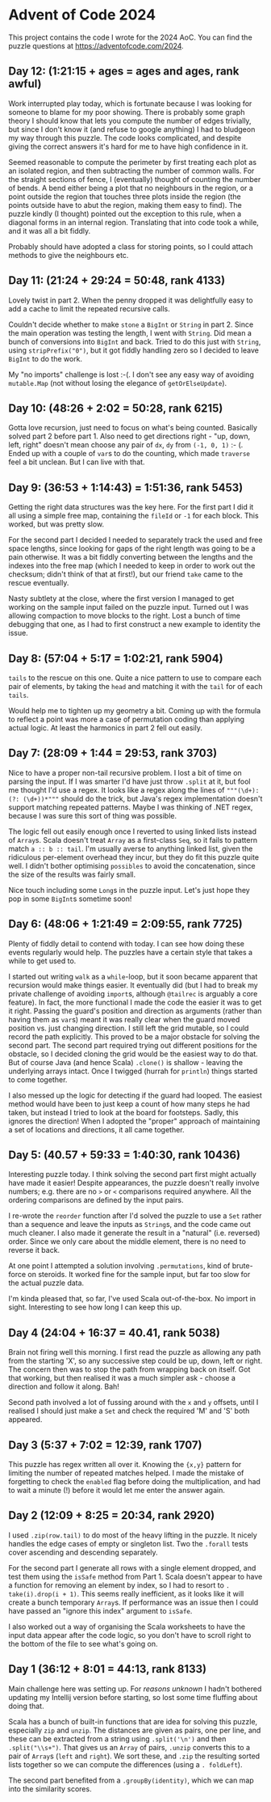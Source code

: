 # Advent of Code 2024

This project contains the code I wrote for the 2024 AoC.
You can find the puzzle questions at <https://adventofcode.com/2024>.

## Day 12: (1:21:15 + ages = ages and ages, rank awful)

Work interrupted play today, which is fortunate because I was looking for 
someone to blame for my poor showing. There is probably some graph theory I 
should know that lets you compute the number of edges trivially, but since I 
don't know it (and refuse to google anything) I had to bludgeon my way 
through this puzzle. The code looks complicated, and despite giving the 
correct answers it's hard for me to have high confidence in it.

Seemed reasonable to compute the perimeter by first treating each plot as 
an isolated region, and then subtracting the number of common walls. For the 
straight sections of fence, I (eventually) thought of counting the number of 
bends. A bend either being a plot that no neighbours in the region, or a 
point outside the region that touches three plots inside the region (the 
points outside have to abut the region, making them easy to find). The puzzle
kindly (I thought) pointed out the exception to this rule, when a diagonal 
forms in an internal region. Translating that into code took a while, and it 
was all a bit fiddly.

Probably should have adopted a class for storing points, so I could attach 
methods to give the neighbours etc.

## Day 11: (21:24 + 29:24 = 50:48, rank 4133)

Lovely twist in part 2. When the penny dropped it was delightfully easy to 
add a cache to limit the repeated recursive calls.

Couldn't decide whether to make `stone` a `BigInt` or `String` in part 2. 
Since the main operation was testing the length, I went with `String`. Did 
mean a bunch of conversions into `BigInt` and back. Tried to do this just 
with `String`, using `stripPrefix("0")`, but it got fiddly handling zero so 
I decided to leave `BigInt` to do the work.

My "no imports" challenge is lost :-(. I don't see any easy way of avoiding 
`mutable.Map` (not without losing the elegance of `getOrElseUpdate`).

## Day 10: (48:26 + 2:02 = 50:28, rank 6215)

Gotta love recursion, just need to focus on what's being counted. Basically 
solved part 2 before part 1. Also need to get directions right - "up, down, 
left, right" doesn't mean choose any pair of `dx`, `dy` from `(-1, 0, 1)` :-
(. Ended up with a couple of `var`s to do the counting, which made 
`traverse` feel a bit unclean. But I can live with that.

## Day 9: (36:53 + 1:14:43) = 1:51:36, rank 5453)

Getting the right data structures was the key here. For the first part I did 
it all using a simple free map, containing the `fileId` or `-1` for each 
block. This worked, but was pretty slow.

For the second part I decided I needed to separately track the used and free 
space lengths, since looking for gaps of the right length was going to be a 
pain otherwise. It was a bit fiddly converting between the lengths and the 
indexes into the free map (which I needed to keep in order to work out the 
checksum; didn't think of that at first!), but our friend `take` came to the 
rescue eventually.

Nasty subtlety at the close, where the first version I managed to get 
working on the sample input failed on the puzzle input. Turned out I was 
allowing compaction to move blocks to the right. Lost a bunch of time 
debugging that one, as I had to first construct a new example to identity the 
issue.

## Day 8: (57:04 + 5:17 = 1:02:21, rank 5904)

`tails` to the rescue on this one. Quite a nice pattern to use to compare 
each pair of elements, by taking the `head` and matching it with the `tail` 
for of each `tails`.

Would help me to tighten up my geometry a bit. Coming up with the formula to 
reflect a point was more a case of permutation coding than applying actual 
logic. At least the harmonics in part 2 fell out easily.

## Day 7: (28:09 + 1:44 = 29:53, rank 3703)

Nice to have a proper non-tail recursive problem. I lost a bit of time on 
parsing the input. If I was smarter I'd have just throw `.split` at it, but 
fool me thought I'd use a regex. It looks like a regex along the lines of 
`"""(\d+): (?: (\d+))*"""` should do the trick, but Java's regex 
implementation doesn't support matching repeated patterns. Maybe I was 
thinking of .NET regex, because I was sure this sort of thing was possible.

The logic fell out easily enough once I reverted to using linked lists 
instead of `Array`s. Scala doesn't treat `Array` as a first-class `Seq`, so 
it fails to pattern match `a :: b :: tail`. I'm usually averse to anything 
linked list, given the ridiculous per-element overhead they incur, but they 
do fit this puzzle quite well. I didn't bother optimising `possibles` to 
avoid the concatenation, since the size of the results was fairly small.

Nice touch including some `Long`s in the puzzle input. Let's just hope they 
pop in some `BigInt`s sometime soon!

## Day 6: (48:06 + 1:21:49 = 2:09:55, rank 7725)

Plenty of fiddly detail to contend with today. I can see how doing these 
events regularly would help. The puzzles have a certain style that takes a 
while to get used to.

I started out writing `walk` as a `while`-loop, but it soon became apparent 
that recursion would make things easier. It eventually did (but I had to 
break my private challenge of avoiding `import`s, although `@tailrec` is 
arguably a core feature). In fact, the more functional I made the code the 
easier it was to get it right. Passing the guard's position and direction as 
arguments (rather than having them as `var`s) meant it was really clear when 
the guard moved position vs. just changing direction. I still left the grid 
mutable, so I could record the path explicitly. This proved to be a major 
obstacle for solving the second part. The second part required trying out 
different positions for the obstacle, so I decided cloning the grid would be 
the easiest way to do that. But of course Java (and hence Scala) `.clone()` 
is shallow - leaving the underlying arrays intact. Once I twigged (hurrah 
for `println`) things started to come together.

I also messed up the logic for detecting if the guard had looped. The 
easiest method would have been to just keep a count of how many steps he had 
taken, but instead I tried to look at the board for footsteps. Sadly, this 
ignores the direction! When I adopted the "proper" approach of maintaining a 
set of locations and directions, it all came together.

## Day 5: (40.57 + 59:33 = 1:40:30, rank 10436)

Interesting puzzle today. I think solving the second part first might 
actually have made it easier! Despite appearances, the puzzle doesn't really 
involve numbers; e.g. there are no `>` or `<` comparisons required anywhere. 
All the ordering comparisons are defined by the input pairs.

I re-wrote the `reorder` function after I'd solved the puzzle to use a `Set` 
rather than a sequence and leave the inputs as `String`s, and the code came 
out much cleaner. I also made it generate the result in a "natural" (i.e. 
reversed) order. Since we only care about the middle element, there is no 
need to reverse it back.

At one point I attempted a solution involving `.permutations`, kind of 
brute-force on steroids. It worked fine for the sample input, but far too 
slow for the actual puzzle data.

I'm kinda pleased that, so far, I've used Scala out-of-the-box. No import in 
sight. Interesting to see how long I can keep this up.

## Day 4 (24:04 + 16:37 = 40.41, rank 5038)

Brain not firing well this morning. I first read the puzzle as allowing any 
path from the starting 'X', so any successive step could be up, down, left or 
right. The concern then was to stop the path from wrapping back on itself. 
Got that working, but then realised it was a much simpler ask - choose a 
direction and follow it along. Bah!

Second path involved a lot of fussing around with the `x` and `y` offsets, 
until I realised I should just make a `Set` and check the required 'M' and 
'S' both appeared.

## Day 3 (5:37 + 7:02 = 12:39, rank 1707)

This puzzle has regex written all over it. Knowing the `{x,y}` pattern for 
limiting the number of repeated matches helped. I made the mistake of 
forgetting to check the `enabled` flag before doing the multiplication, and 
had to wait a minute (!) before it would let me enter the answer again.

## Day 2 (12:09 + 8:25 = 20:34, rank 2920)

I used `.zip(row.tail)` to do most of the heavy lifting in the puzzle. It 
nicely handles the edge cases of empty or singleton list. Two the `.forall` 
tests cover ascending and descending separately.

For the second part I generate all rows with a single element dropped, and 
test them using the `isSafe` method from Part 1. Scala doesn't appear to 
have a function for removing an element by index, so I had to resort to `.
take(i).drop(i + 1)`. This seems really inefficient, as it looks like 
it will create a bunch temporary `Array`s. If performance was an issue then 
I could have passed an "ignore this index" argument to `isSafe`. 

I also worked out a way of organising the Scala worksheets to have the input 
data appear after the code logic, so you don't have to scroll right to the 
bottom of the file to see what's going on.

## Day 1 (36:12 + 8:01 = 44:13, rank 8133)

Main challenge here was setting up. For _reasons unknown_ I hadn't bothered
updating my Intellij version before starting, so lost some time fluffing
about doing that.

Scala has a bunch of built-in functions that are idea for solving this
puzzle, especially `zip` and `unzip`. The distances are given as pairs, one
per line, and these can be extracted from a string using `.split('\n')`
and then `.split("\\s+")`. That gives us an `Array` of pairs, `.unzip` converts
this to a pair of `Array`s (`left` and `right`). We sort these, and `.zip` the
resulting sorted lists together so we can compute the differences (using a `.
foldLeft`).

The second part benefited from a `.groupBy(identity)`, which we can map into 
the similarity scores.
